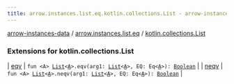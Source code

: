 ```yaml
---
title: arrow.instances.list.eq.kotlin.collections.List - arrow-instances-data
---
```


[arrow-instances-data](../../index.html) / [arrow.instances.list.eq](../index.html) / [kotlin.collections.List](./index.html)

### Extensions for kotlin.collections.List

| [eqv](eqv.html) | `fun <A> `[`List`](https://kotlinlang.org/api/latest/jvm/stdlib/kotlin.collections/-list/index.html)`<`[`A`](eqv.html#A)`>.eqv(arg1: `[`List`](https://kotlinlang.org/api/latest/jvm/stdlib/kotlin.collections/-list/index.html)`<`[`A`](eqv.html#A)`>, EQ: Eq<`[`A`](eqv.html#A)`>): `[`Boolean`](https://kotlinlang.org/api/latest/jvm/stdlib/kotlin/-boolean/index.html) |
| [neqv](neqv.html) | `fun <A> `[`List`](https://kotlinlang.org/api/latest/jvm/stdlib/kotlin.collections/-list/index.html)`<`[`A`](neqv.html#A)`>.neqv(arg1: `[`List`](https://kotlinlang.org/api/latest/jvm/stdlib/kotlin.collections/-list/index.html)`<`[`A`](neqv.html#A)`>, EQ: Eq<`[`A`](neqv.html#A)`>): `[`Boolean`](https://kotlinlang.org/api/latest/jvm/stdlib/kotlin/-boolean/index.html) |

